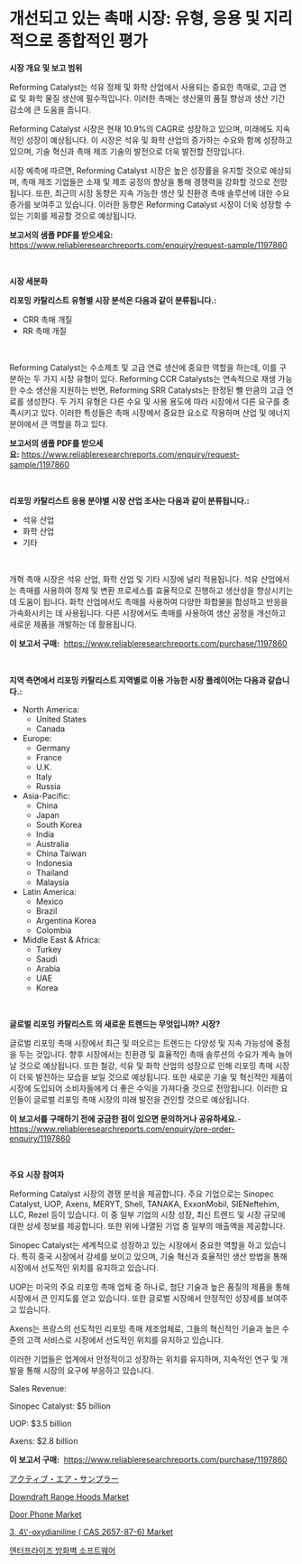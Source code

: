 <p><h1>개선되고 있는 촉매 시장: 유형, 응용 및 지리적으로 종합적인 평가</h1></p><p><strong>시장 개요 및 보고 범위</strong></p>
<p><p>Reforming Catalyst는 석유 정제 및 화학 산업에서 사용되는 중요한 촉매로, 고급 연료 및 화학 물질 생산에 필수적입니다. 이러한 촉매는 생산물의 품질 향상과 생산 기간 감소에 큰 도움을 줍니다.</p><p>Reforming Catalyst 시장은 현재 10.9%의 CAGR로 성장하고 있으며, 미래에도 지속적인 성장이 예상됩니다. 이 시장은 석유 및 화학 산업의 증가하는 수요와 함께 성장하고 있으며, 기술 혁신과 촉매 제조 기술의 발전으로 더욱 발전할 전망입니다.</p><p>시장 예측에 따르면, Reforming Catalyst 시장은 높은 성장률을 유지할 것으로 예상되며, 촉매 제조 기업들은 소재 및 제조 공정의 향상을 통해 경쟁력을 강화할 것으로 전망됩니다. 또한, 최근의 시장 동향은 지속 가능한 생산 및 친환경 촉매 솔루션에 대한 수요 증가를 보여주고 있습니다. 이러한 동향은 Reforming Catalyst 시장이 더욱 성장할 수 있는 기회를 제공할 것으로 예상됩니다.</p></p>
<p><strong>보고서의 샘플 PDF를 받으세요:</strong> <a href="https://www.reliableresearchreports.com/enquiry/request-sample/1197860">https://www.reliableresearchreports.com/enquiry/request-sample/1197860</a></p>
<p>&nbsp;</p>
<p><strong>시장 세분화</strong></p>
<p><strong>리포밍 카탈리스트 유형별 시장 분석은 다음과 같이 분류됩니다.:</strong></p>
<p><ul><li>CRR 촉매 개질</li><li>RR 촉매 개질</li></ul></p>
<p>&nbsp;</p>
<p><p>Reforming Catalyst는 수소제조 및 고급 연료 생산에 중요한 역할을 하는데, 이를 구분하는 두 가지 시장 유형이 있다. Reforming CCR Catalysts는 연속적으로 재생 가능한 수소 생산을 지원하는 반면, Reforming SRR Catalysts는 한정된 뺄 만큼의 고급 연료를 생성한다. 두 가지 유형은 다른 수요 및 사용 용도에 따라 시장에서 다른 요구를 충족시키고 있다. 이러한 특성들은 촉매 시장에서 중요한 요소로 작용하며 산업 및 에너지 분야에서 큰 역할을 하고 있다.</p></p>
<p><strong>보고서의 샘플 PDF를 받으세요:</strong>&nbsp;<a href="https://www.reliableresearchreports.com/enquiry/request-sample/1197860">https://www.reliableresearchreports.com/enquiry/request-sample/1197860</a></p>
<p>&nbsp;</p>
<p><strong> 리포밍 카탈리스트 응용 분야별 시장 산업 조사는 다음과 같이 분류됩니다.:</strong></p>
<p><ul><li>석유 산업</li><li>화학 산업</li><li>기타</li></ul></p>
<p>&nbsp;</p>
<p><p>개혁 촉매 시장은 석유 산업, 화학 산업 및 기타 시장에 널리 적용됩니다. 석유 산업에서는 촉매를 사용하여 정제 및 변환 프로세스를 효율적으로 진행하고 생산성을 향상시키는 데 도움이 됩니다. 화학 산업에서도 촉매를 사용하여 다양한 화합물을 합성하고 반응을 가속화시키는 데 사용됩니다. 다른 시장에서도 촉매를 사용하여 생산 공정을 개선하고 새로운 제품을 개발하는 데 활용됩니다.</p></p>
<p><strong>이 보고서 구매:</strong>&nbsp; <a href="https://www.reliableresearchreports.com/purchase/1197860">https://www.reliableresearchreports.com/purchase/1197860</a></p>
<p>&nbsp;</p>
<p><strong>지역 측면에서 리포밍 카탈리스트 지역별로 이용 가능한 시장 플레이어는 다음과 같습니다.:</strong></p>
<p><ul>
    <li>
        North America:
        <ul>
            <li>United States</li>
            <li>Canada</li>
        </ul>
    </li>
    <li>
        Europe:
        <ul>
            <li>Germany</li>
            <li>France</li>
            <li>U.K.</li>
            <li>Italy</li>
            <li>Russia</li>
        </ul>
    </li>
    <li>
        Asia-Pacific:
        <ul>
            <li>China</li>
            <li>Japan</li>
            <li>South Korea</li>
            <li>India</li>
            <li>Australia</li>
            <li>China Taiwan</li>
            <li>Indonesia</li>
            <li>Thailand</li>
            <li>Malaysia</li>
        </ul>
    </li>
    <li>
        Latin America:
        <ul>
            <li>Mexico</li>
            <li>Brazil</li>
            <li>Argentina Korea</li>
            <li>Colombia</li>
        </ul>
    </li>
    <li>
        Middle East & Africa:
        <ul>
            <li>Turkey</li>
            <li>Saudi</li>
            <li>Arabia</li>
            <li>UAE</li>
            <li>Korea</li>
        </ul>
    </li>
    </ul></p>
<p>&nbsp;</p>
<p><strong>글로벌 리포밍 카탈리스트 의 새로운 트렌드는 무엇입니까? 시장?</strong></p>
<p><p>글로벌 리포밍 촉매 시장에서 최근 및 떠오르는 트렌드는 다양성 및 지속 가능성에 중점을 두는 것입니다. 향후 시장에서는 친환경 및 효율적인 촉매 솔루션의 수요가 계속 늘어날 것으로 예상됩니다. 또한 철강, 석유 및 화학 산업의 성장으로 인해 리포밍 촉매 시장이 더욱 발전하는 모습을 보일 것으로 예상됩니다. 또한 새로운 기술 및 혁신적인 제품이 시장에 도입되어 소비자들에게 더 좋은 수익을 가져다줄 것으로 전망됩니다. 이러한 요인들이 글로벌 리포밍 촉매 시장의 미래 발전을 견인할 것으로 예상됩니다.</p></p>
<p><strong>이 보고서를 구매하기 전에 궁금한 점이 있으면 문의하거나 공유하세요.</strong>- <a href="https://www.reliableresearchreports.com/enquiry/pre-order-enquiry/1197860">https://www.reliableresearchreports.com/enquiry/pre-order-enquiry/1197860</a></p>
<p>&nbsp;</p>
<p><strong>주요 시장 참여자</strong></p>
<p><p>Reforming Catalyst 시장의 경쟁 분석을 제공합니다. 주요 기업으로는 Sinopec Catalyst, UOP, Axens, MERYT, Shell, TANAKA, ExxonMobil, SIENeftehim, LLC, Rezel 등이 있습니다. 이 중 일부 기업의 시장 성장, 최신 트렌드 및 시장 규모에 대한 상세 정보를 제공합니다. 또한 위에 나열된 기업 중 일부의 매출액을 제공합니다.</p><p>Sinopec Catalyst는 세계적으로 성장하고 있는 시장에서 중요한 역할을 하고 있습니다. 특히 중국 시장에서 강세를 보이고 있으며, 기술 혁신과 효율적인 생산 방법을 통해 시장에서 선도적인 위치를 유지하고 있습니다.</p><p>UOP는 미국의 주요 리포밍 촉매 업체 중 하나로, 첨단 기술과 높은 품질의 제품을 통해 시장에서 큰 인지도를 얻고 있습니다. 또한 글로벌 시장에서 안정적인 성장세를 보여주고 있습니다.</p><p>Axens는 프랑스의 선도적인 리포밍 촉매 제조업체로, 그들의 혁신적인 기술과 높은 수준의 고객 서비스로 시장에서 선도적인 위치를 유지하고 있습니다.</p><p>이러한 기업들은 업계에서 안정적이고 성장하는 위치를 유지하며, 지속적인 연구 및 개발을 통해 시장의 요구에 부응하고 있습니다.</p><p>Sales Revenue:</p><p>Sinopec Catalyst: $5 billion</p><p>UOP: $3.5 billion</p><p>Axens: $2.8 billion</p></p>
<p><strong>이 보고서 구매:</strong>&nbsp;&nbsp;<a href="https://www.reliableresearchreports.com/purchase/1197860">https://www.reliableresearchreports.com/purchase/1197860</a></p>
<p><p><a href="https://github.com/ppmazlotr77499/Market-Research-Report-List-1/blob/main/17909623910.md">アクティブ・エア・サンプラー</a></p><p><a href="https://github.com/lylyparadise/Market-Research-Report-List-2/blob/main/downdraft-range-hoods-market.md">Downdraft Range Hoods Market</a></p><p><a href="https://github.com/GroverBarry/Market-Research-Report-List-4/blob/main/door-phone-market.md">Door Phone Market</a></p><p><a href="https://issuu.com/reportprime-2/docs/3-4-oxydianiline-cas-2657-87-6-market-size-2030.pp">3, 4\'-oxydianiline ( CAS 2657-87-6) Market</a></p><p><a href="https://medium.com/@kellylyncyh543964/%EA%B8%B0%EC%97%85-%EB%B0%A9%ED%99%94%EB%B2%BD-%EC%86%8C%ED%94%84%ED%8A%B8%EC%9B%A8%EC%96%B4-%EC%8B%9C%EC%9E%A5-%EC%8B%9C%EC%9E%A5-cagr-%EC%8B%9C%EC%9E%A5-%ED%8A%B8%EB%A0%8C%EB%93%9C-%EB%B0%8F-%EC%84%B1%EC%9E%A5-%EC%A0%84%EB%9E%B5%EC%97%90-%EB%8C%80%ED%95%9C-%ED%86%B5%EC%B0%B0%EB%A0%A5-75a013034a70">엔터프라이즈 방화벽 소프트웨어</a></p></p>
